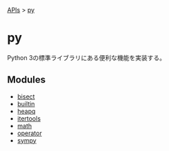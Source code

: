[APIs](../index.md) > [py]()

# py

Python 3の標準ライブラリにある便利な機能を実装する。

## Modules

- [bisect](./bisect/index.md)
- [builtin](./builtin/index.md)
- [heapq](./heapq/index.md)
- [itertools](./itertools/index.md)
- [math](./math/index.md)
- [operator](./operator/index.md)
- [sympy](./sympy/index.md)

